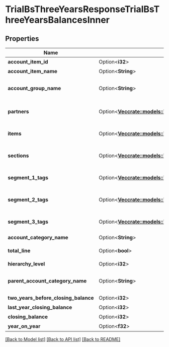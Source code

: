 # TrialBsThreeYearsResponseTrialBsThreeYearsBalancesInner

## Properties

Name | Type | Description | Notes
------------ | ------------- | ------------- | -------------
**account_item_id** | Option<**i32**> | 勘定科目ID(勘定科目の時のみ含まれる) | [optional]
**account_item_name** | Option<**String**> | 勘定科目名(勘定科目の時のみ含まれる) | [optional]
**account_group_name** | Option<**String**> | 決算書表示名(account_item_display_type:group指定時に決算書表示名の時のみ含まれる) | [optional]
**partners** | Option<[**Vec<crate::models::TrialBsThreeYearsResponseTrialBsThreeYearsBalancesInnerPartnersInner>**](trialBsThreeYearsResponse_trial_bs_three_years_balances_inner_partners_inner.md)> | breakdown_display_type:partner, account_item_display_type:account_item指定時のみ含まれる | [optional]
**items** | Option<[**Vec<crate::models::TrialBsThreeYearsResponseTrialBsThreeYearsBalancesInnerItemsInner>**](trialBsThreeYearsResponse_trial_bs_three_years_balances_inner_items_inner.md)> | breakdown_display_type:item, account_item_display_type:account_item指定時のみ含まれる | [optional]
**sections** | Option<[**Vec<crate::models::TrialBsThreeYearsResponseTrialBsThreeYearsBalancesInnerSectionsInner>**](trialBsThreeYearsResponse_trial_bs_three_years_balances_inner_sections_inner.md)> | breakdown_display_type:section, account_item_display_type:account_item指定時のみ含まれる | [optional]
**segment_1_tags** | Option<[**Vec<crate::models::TrialBsThreeYearsResponseTrialBsThreeYearsBalancesInnerSegment1TagsInner>**](trialBsThreeYearsResponse_trial_bs_three_years_balances_inner_segment_1_tags_inner.md)> | breakdown_display_type:segment_1_tag, account_item_display_type:account_item指定時のみ含まれる | [optional]
**segment_2_tags** | Option<[**Vec<crate::models::TrialBsThreeYearsResponseTrialBsThreeYearsBalancesInnerSegment2TagsInner>**](trialBsThreeYearsResponse_trial_bs_three_years_balances_inner_segment_2_tags_inner.md)> | breakdown_display_type:segment_2_tag, account_item_display_type:account_item指定時のみ含まれる | [optional]
**segment_3_tags** | Option<[**Vec<crate::models::TrialBsThreeYearsResponseTrialBsThreeYearsBalancesInnerSegment3TagsInner>**](trialBsThreeYearsResponse_trial_bs_three_years_balances_inner_segment_3_tags_inner.md)> | breakdown_display_type:segment_3_tag, account_item_display_type:account_item指定時のみ含まれる | [optional]
**account_category_name** | Option<**String**> | 勘定科目カテゴリー名 | [optional]
**total_line** | Option<**bool**> | 合計行(勘定科目カテゴリーの時のみ含まれる) | [optional]
**hierarchy_level** | Option<**i32**> | 階層レベル | [optional]
**parent_account_category_name** | Option<**String**> | 上位勘定科目カテゴリー名(勘定科目カテゴリーの時のみ、上層が存在する場合含まれる) | [optional]
**two_years_before_closing_balance** | Option<**i32**> | 前々年度期末残高 | [optional]
**last_year_closing_balance** | Option<**i32**> | 前年度期末残高 | [optional]
**closing_balance** | Option<**i32**> | 期末残高 | [optional]
**year_on_year** | Option<**f32**> | 前年比 | [optional]

[[Back to Model list]](../README.md#documentation-for-models) [[Back to API list]](../README.md#documentation-for-api-endpoints) [[Back to README]](../README.md)


